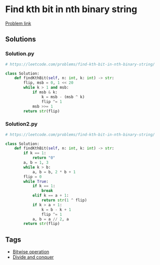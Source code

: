 # Find kth bit in nth binary string

[Problem link](https://leetcode.com/problems/find-kth-bit-in-nth-binary-string/)

## Solutions


### Solution.py
```py
# https://leetcode.com/problems/find-kth-bit-in-nth-binary-string/

class Solution:
    def findKthBit(self, n: int, k: int) -> str:
        flip, msb = 0, 1 << 20
        while k > 1 and msb:
            if msb & k:
                k = msb - (msb ^ k)
                flip ^= 1
            msb >>= 1
        return str(flip)
```
### Solution2.py
```py
# https://leetcode.com/problems/find-kth-bit-in-nth-binary-string/

class Solution:
    def findKthBit(self, n: int, k: int) -> str:
        if k == 1:
            return "0"
        a, b = 1, 3
        while k > b:
            a, b = b, 2 * b + 1
        flip = 0
        while True:
            if k == 1:
                break
            elif k == a + 1:
                return str(1 ^ flip)
            if k > a + 1:
                k = b - k + 1
                flip ^= 1
            a, b = a // 2, a
        return str(flip)
```
## Tags

* [Bitwise operation](/Collections/bitwise-operation.md#bitwise-operation)
* [Divide and conquer](/Collections/divide-and-conquer.md#divide-and-conquer)
